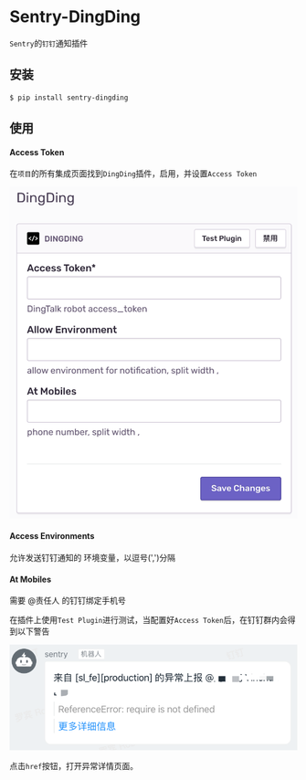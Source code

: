 # Sentry-DingDing

`Sentry`的`钉钉`通知插件

## 安装

```bash
$ pip install sentry-dingding
```

## 使用

#### Access Token
在`项目`的所有集成页面找到`DingDing`插件，启用，并设置`Access Token`

![plugin](./docs/images/options.png)

#### Access Environments

允许发送钉钉通知的 环境变量，以逗号(',')分隔

#### At Mobiles

需要 @责任人 的钉钉绑定手机号


在插件上使用`Test Plugin`进行测试，当配置好`Access Token`后，在钉钉群内会得到以下警告

![plugin](./docs/images/dingding.png)

点击`href`按钮，打开异常详情页面。
